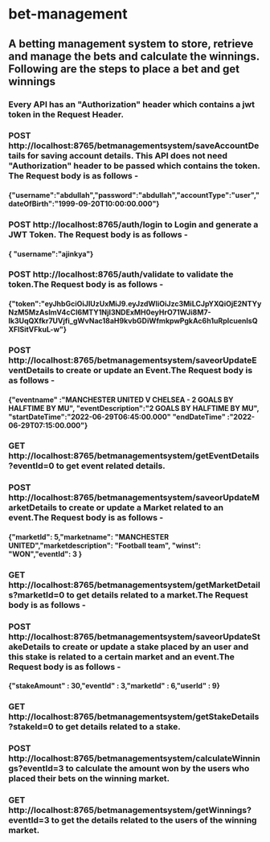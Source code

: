 # bet-management

## A betting management system to store, retrieve and manage the bets and calculate the winnings. Following are the steps to place a bet and get winnings

### Every API has an "Authorization" header which contains a jwt token in the Request Header.

### POST http://localhost:8765/betmanagementsystem/saveAccountDetails for saving account details. This API does not need "Authorization" header to be passed which contains the token. The Request body is as follows - 
#### {"username":"abdullah","password":"abdullah","accountType":"user","dateOfBirth":"1999-09-20T10:00:00.000"}

### POST http://localhost:8765/auth/login to Login and generate a JWT Token. The Request body is as follows - 
#### { "username":"ajinkya"}

### POST http://localhost:8765/auth/validate to validate the token.The Request body is as follows - 
#### {"token":"eyJhbGciOiJIUzUxMiJ9.eyJzdWIiOiJzc3MiLCJpYXQiOjE2NTYyNzM5MzAsImV4cCI6MTY1NjI3NDExMH0eyHrO71WJi8M7-lk3UqQXfkr7UVjfi_gWvNac18aH9kvbGDiWfmkpwPgkAc6h1uRpIcuenlsQXFlSitVFkuL-w"}

### POST http://localhost:8765/betmanagementsystem/saveorUpdateEventDetails to create or update an Event.The Request body is as follows - 
#### {"eventname" :"MANCHESTER UNITED V CHELSEA - 2 GOALS BY HALFTIME BY MU", "eventDescription":"2 GOALS BY HALFTIME BY MU", "startDateTime":"2022-06-29T06:45:00.000" "endDateTime" :"2022-06-29T07:15:00.000"}

### GET http://localhost:8765/betmanagementsystem/getEventDetails?eventId=0 to get event related details.

### POST http://localhost:8765/betmanagementsystem/saveorUpdateMarketDetails to create or update a Market related to an event.The Request body is as follows - 
#### {"marketId": 5,"marketname": "MANCHESTER UNITED","marketdescription": "Football team", "winst": "WON","eventId": 3 }

###  GET http://localhost:8765/betmanagementsystem/getMarketDetails?marketId=0 to get details related to a market.The Request body is as follows - 

### POST http://localhost:8765/betmanagementsystem/saveorUpdateStakeDetails to create or update a stake placed by an user and this stake is related to a certain market and an event.The Request body is as follows - 
#### {"stakeAmount" : 30,"eventId" : 3,"marketId" : 6,"userId" : 9}

###  GET http://localhost:8765/betmanagementsystem/getStakeDetails?stakeId=0 to get details related to a stake.

### POST http://localhost:8765/betmanagementsystem/calculateWinnings?eventId=3 to calculate the amount won by the users who placed their bets on the winning market.

###  GET http://localhost:8765/betmanagementsystem/getWinnings?eventId=3 to get the details related to the users of the winning market.



 
